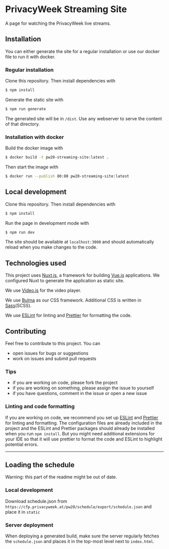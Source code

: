 # PrivacyWeek Streaming Site
A page for watching the PrivacyWeek live streams.

## Installation
You can either generate the site for a regular installation or use our docker file to run it with docker.
### Regular installation
Clone this repository. Then install dependencies with

```bash
$ npm install
```
Generate the static site with 

```bash
$ npm run generate
```
The generated site will be in `/dist`. Use any webserver to serve the content of that directory.

### Installation with docker

Build the docker image with

```bash
$ docker build -t pw20-streaming-site:latest .
```

Then start the image with

```bash
$ docker run --publish 80:80 pw20-streaming-site:latest
```

## Local development
Clone this repository. Then install dependencies with

```bash
$ npm install
```
Run the page in development mode with

```bash
$ npm run dev
```
The site should be available at `localhost:3000` and should automatically reload when you make changes to the code.


## Technologies used

This project uses [Nuxt.js](https://nuxtjs.org), a framework for building [Vue.js](https://vuejs.org/) applications. We configured Nuxt to generate the application as static site.

We use [Video.js](https://videojs.com/) for the video player.

We use [Bulma](https://bulma.io/) as our CSS framework. Additional CSS is written in [Sass](https://sass-lang.com/)(SCSS).

We use [ESLint](https://eslint.org/) for linting and [Prettier](https://prettier.io/) for formatting the code.


## Contributing
Feel free to contribute to this project. You can
- open issues for bugs or suggestions
- work on issues and submit pull requests

### Tips
- if you are working on code, please fork the project
- if you are working on something, please assign the issue to yourself
- if you have questions, comment in the issue or open a new issue

### Linting and code formatting
If you are working on code, we recommend you set up [ESLint](https://eslint.org/)  and [Prettier](https://prettier.io/) for linting and formatting. The configuration files are already included in the project and the ESLint and Prettier packages should already be installed when you run `npm install`. But you might need additional extensions for your IDE so that it will use prettier to format the code and ESLint to highlight potential errors.

---
## Loading the schedule
Warning: this part of the readme might be out of date.

### Local development
Download schedule.json from `https://cfp.privacyweek.at/pw20/schedule/export/schedule.json` and place it in `static`
### Server deployment
When deploying a generated build, make sure the server regularly fetches the `schedule.json` and places it in the top-most level next to `index.html`.
